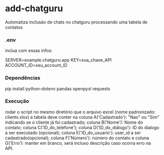 # add-chatguru
Automatiza inclusão de chats no chatguru processando uma tabela de contatos

### .env
inclua com essas infos:

SERVER=example.chatguru.app
KEY=sua_chave_API
ACCOUNT_ID=seu_account_ID

### Dependências
pip install python-dotenv pandas openpyxl requests


### Execução
rodar o script no mesmo diretório que o arquivo excel (nome padronizado: clients.xlsx)
a tabela deve conter na coluna A('Cadastrado'): "Nao" ou "Sim" indicando se o cliente já foi cadastrado; coluna B('Nome'): Nome do contato; coluna C('ID_do_telefone'); coluna D('ID_do_diálogo'): ID do dialogo a ser executado (opcional); coluna E('ID_do_usuario'): user_id a ser cadastrado(opcional); coluna F('Número'): número do contato e coluna G('Erro'): manter em branco, será incluso descrição caso ocorra erro na API.